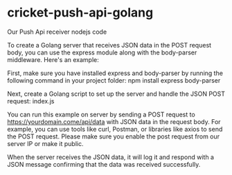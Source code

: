 # cricket-push-api-golang

Our Push Api receiver nodejs code

To create a Golang server that receives JSON data in the POST request body, you can use the express module along with the body-parser middleware. Here's an example:

First, make sure you have installed express and body-parser by running the following command in your project folder: npm install express body-parser

Next, create a Golang script to set up the server and handle the JSON POST request: index.js

You can run this example on server by sending a POST request to https://yourdomain.come/api/data with JSON data in the request body. For example, you can use tools like curl, Postman, or libraries like axios to send the POST request. Please make sure you enable the post request from our server IP or make it public.

When the server receives the JSON data, it will log it and respond with a JSON message confirming that the data was received successfully.
